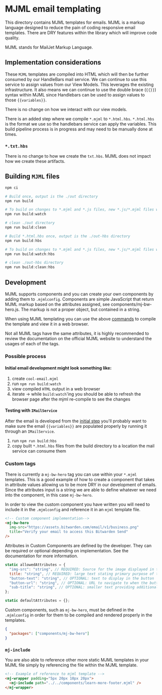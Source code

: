 # MJML email templating

This directory contains MJML templates for emails. MJML is a markup language designed to reduce the pain of coding responsive email templates. There are DRY features within the library which will improve code quality.

MJML stands for MailJet Markup Language.

## Implementation considerations

These `MJML` templates are compiled into HTML which will then be further consumed by our HandleBars mail service. We can continue to use this service to assign values from our View Models. This leverages the existing infrastructure. It also means we can continue to use the double brace (`{{}}`) syntax within MJML since Handlebars can be used to assign values to those `{{variables}}`.

There is no change on how we interact with our view models.

There is an added step where we compile `*.mjml` to `*.html.hbs`. `*.html.hbs` is the format we use so the handlebars service can apply the variables. This build pipeline process is in progress and may need to be manually done at times.

### `*.txt.hbs`

There is no change to how we create the `txt.hbs`. MJML does not impact how we create these artifacts.

## Building `MJML` files

```powershell
npm ci

# Build once, output is the ./out directory
npm run build

# To build on changes to *.mjml and *.js files, new *.js/*.mjml files will not be tracked, you will need to run again
npm run build:watch

# clean ./out directory
npm run build:clean

# Build *.html.hbs once, output is the ./out-hbs directory
npm run build:hbs

# To build on changes to *.mjml and *.js files, new *.js/*.mjml files will not be tracked, you will need to run again
npm run build:watch:hbs

# clean ./out-hbs directory
npm run build:clean:hbs
```

## Development

MJML supports components and you can create your own components by adding them to `.mjmlconfig`. Components are simple JavaScript that return MJML markup based on the attributes assigned, see components/mj-bw-hero.js. The markup is not a proper object, but contained in a string.

When using MJML templating you can use the above [commands](#building-mjml-files) to compile the template and view it in a web browser.

Not all MJML tags have the same attributes, it is highly recommended to review the documentation on the official MJML website to understand the usages of each of the tags.

### Possible process

#### Initial email development might look something like:

1. create `cool-email.mjml`
2. run `npm run build:watch`
3. view compiled `HTML` output in a web browser
4. iterate -> while `build:watch`'ing you should be able to refresh the browser page after the mjml re-compile to see the changes

#### Testing with `IMailService`

After the email is developed from the [initial step](#initial-email-development-might-look-something-like) you'll probably want to make sure the email `{{variables}}` are populated properly by running it through an `IMailService`.

1. run `npm run build:hbs`
2. copy built `*.html.hbs` files from the build directory to a location the mail service can consume them

### Custom tags

There is currently a `mj-bw-hero` tag you can use within your `*.mjml` templates. This is a good example of how to create a component that takes in attribute values allowing us to be more DRY in our development of emails. Since the attributes input is a string we are able to define whatever we need into the component, in this case `mj-bw-hero`.

In order to view the custom component you have written you will need to include it in the `.mjmlconfig` and reference it in an `mjml` template file.

```html
<!-- Custom component implementation-->
<mj-bw-hero
  img-src="https://assets.bitwarden.com/email/v1/business.png"
  title="Verify your email to access this Bitwarden Send"
/>
```

Attributes in Custom Components are defined by the developer. They can be required or optional depending on implementation. See the documentation for more information.

```js
static allowedAttributes = {
  "img-src": "string", // REQUIRED: Source for the image displayed in the right-hand side of the blue header area
  title: "string", // REQUIRED: large text stating primary purpose of the email
  "button-text": "string", // OPTIONAL: text to display in the button
  "button-url": "string", // OPTIONAL: URL to navigate to when the button is clicked
  "sub-title": "string", // OPTIONAL: smaller text providing additional context for the title
};

static defaultAttributes = {};
```

Custom components, such as `mj-bw-hero`, must be defined in the `.mjmlconfig` in order for them to be compiled and rendered properly in the templates.

```json
{
  "packages": ["components/mj-bw-hero"]
}
```

### `mj-include`

You are also able to reference other more static MJML templates in your MJML file simply by referencing the file within the MJML template.

```html
<!-- Example of reference to mjml template -->
<mj-wrapper padding="5px 20px 10px 20px">
  <mj-include path="../../components/learn-more-footer.mjml" />
</mj-wrapper>
```
